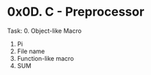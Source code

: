 # 0x0D. C - Preprocessor

Task:
0. Object-like Macro
1. Pi
2. File name
3. Function-like macro
4. SUM
